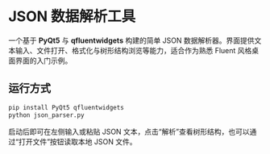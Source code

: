 # JSON 数据解析工具

一个基于 **PyQt5** 与 **qfluentwidgets** 构建的简单 JSON 数据解析器。界面提供文本输入、文件打开、格式化与树形结构浏览等能力，适合作为熟悉 Fluent 风格桌面界面的入门示例。

## 运行方式

```bash
pip install PyQt5 qfluentwidgets
python json_parser.py
```

启动后即可在左侧输入或粘贴 JSON 文本，点击“解析”查看树形结构，也可以通过“打开文件”按钮读取本地 JSON 文件。